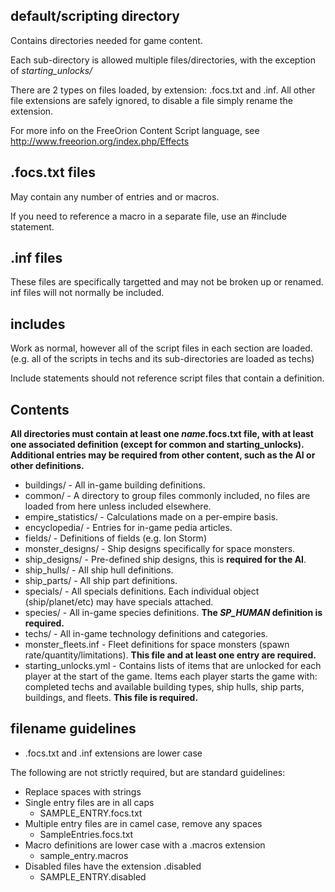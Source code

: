 ## default/scripting directory

Contains directories needed for game content.

Each sub-directory is allowed multiple files/directories,
with the exception of *starting_unlocks/*

There are 2 types on files loaded, by extension: .focs.txt and .inf.
All other file extensions are safely ignored, to disable a file simply rename
the extension.

For more info on the FreeOrion Content Script language,
see http://www.freeorion.org/index.php/Effects

## .focs.txt files

May contain any number of entries and or macros.

If you need to reference a macro in a separate file, use an #include statement.

## .inf files

These files are specifically targetted and may not be broken up or renamed.
inf files will not normally be included.

## includes

Work as normal, however all of the script files in each section are loaded.
(e.g. all of the scripts in techs and its sub-directories are loaded as techs)

Include statements should not reference script files that contain a definition.

## Contents

**All directories must contain at least one *name*.focs.txt file, with at least
one associated definition (except for common and starting_unlocks).
Additional entries may be required from other content, such as the AI or other
definitions.**

* buildings/  -  All in-game building definitions.
* common/  -  A directory to group files commonly included, no files are
loaded from here unless included elsewhere.
* empire_statistics/  -  Calculations made on a per-empire basis.
* encyclopedia/  -  Entries for in-game pedia articles.
* fields/  -  Definitions of fields (e.g. Ion Storm)
* monster_designs/  -  Ship designs specifically for space monsters.
* ship_designs/  -  Pre-defined ship designs, this is **required for the AI**.
* ship_hulls/  -  All ship hull definitions.
* ship_parts/  -  All ship part definitions.
* specials/  -  All specials definitions.  Each individual object
(ship/planet/etc) may have specials attached.
* species/  -  All in-game species definitions.  **The *SP_HUMAN* definition
is required.**
* techs/  -  All in-game technology definitions and categories.
* monster_fleets.inf  -  Fleet definitions for space monsters
(spawn rate/quantity/limitations).  **This file and at least one entry are
required.**
* starting_unlocks.yml  -  Contains lists of items that are unlocked for each
player at the start of the game.  Items each player starts the game with:
completed techs and available building types, ship hulls, ship parts,
buildings, and fleets.  **This file is required.**


## filename guidelines

* .focs.txt and .inf extensions are lower case

The following are not strictly required, but are standard guidelines:

* Replace spaces with strings
* Single entry files are in all caps
    * SAMPLE_ENTRY.focs.txt
* Multiple entry files are in camel case, remove any spaces
    * SampleEntries.focs.txt
* Macro definitions are lower case with a .macros extension
    * sample_entry.macros
* Disabled files have the extension .disabled
    * SAMPLE_ENTRY.disabled
